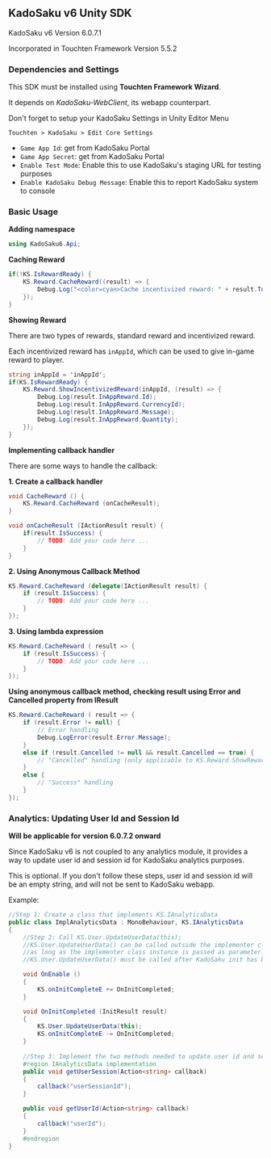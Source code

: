 ## KadoSaku v6 Unity SDK

KadoSaku v6 Version 6.0.7.1

Incorporated in Touchten Framework Version 5.5.2

### Dependencies and Settings

This SDK must be installed using **Touchten Framework Wizard**.

It depends on *KadoSaku-WebClient*, its webapp counterpart.

Don't forget to setup your KadoSaku Settings in Unity Editor Menu

`Touchten > KadoSaku > Edit Core Settings`

- `Game App Id`: get from KadoSaku Portal
- `Game App Secret`: get from KadoSaku Portal
- `Enable Test Mode`: Enable this to use KadoSaku's staging URL for testing purposes
- `Enable KadoSaku Debug Message`: Enable this to report KadoSaku system to console

### Basic Usage

**Adding namespace**
```csharp
using KadoSaku6.Api;
```

**Caching Reward**
```csharp
if(!KS.IsRewardReady) {
    KS.Reward.CacheReward((result) => {
        Debug.Log("<color=cyan>Cache incentivized reward: " + result.ToString() + "</color>");
    });   
} 
```

**Showing Reward**

There are two types of rewards, standard reward and incentivized reward.

Each incentivized reward has `inAppId`, which can be used to give in-game reward to player.
```csharp
string inAppId = 'inAppId';
if(KS.IsRewardReady) {
    KS.Reward.ShowIncentivizedReward(inAppId, (result) => {
        Debug.Log(result.InAppReward.Id);
        Debug.Log(result.InAppReward.CurrencyId);
        Debug.Log(result.InAppReward.Message);
        Debug.Log(result.InAppReward.Quantity);
    }); 
}
```

**Implementing callback handler**

There are some ways to handle the callback:

**1. Create a callback handler**
```csharp
void CacheReward () {
    KS.Reward.CacheReward (onCacheResult);
}

void onCacheResult (IActionResult result) {
    if(result.IsSuccess) {
        // TODO: Add your code here ...
    }
}

```

**2. Using Anonymous Callback Method**
```csharp
KS.Reward.CacheReward (delegate(IActionResult result) {
    if (result.IsSuccess) {
        // TODO: Add your code here ...
    }
});
```

**3. Using lambda expression**

```csharp
KS.Reward.CacheReward ( result => {
    if (result.IsSuccess) {
        // TODO: Add your code here ...
    }
});
```

**Using anonymous callback method, checking result using Error and Cancelled property from IResult**

```csharp
KS.Reward.CacheReward ( result => {
    if (result.Error != null) {
        // Error handling
        Debug.LogError(result.Error.Message);
    }
    else if (result.Cancelled != null && result.Cancelled == true) {
        // "Cancelled" handling (only applicable to KS.Reward.ShowReward() and KS.Reward.ShowIncentivizedReward() )
    }
    else {
        // "Success" handling
    }
});
```

### Analytics: Updating User Id and Session Id

**Will be applicable for version 6.0.7.2 onward**

Since KadoSaku v6 is not coupled to any analytics module, it provides a way to update user id and session id for KadoSaku analytics purposes.

This is optional. If you don't follow these steps, user id and session id will be an empty string, and will not be sent to KadoSaku webapp.

Example:

```csharp
//Step 1: Create a class that implements KS.IAnalyticsData
public class ImplAnalyticsData : MonoBehaviour, KS.IAnalyticsData
{
    //Step 2: Call KS.User.UpdateUserData(this);
    //KS.User.UpdateUserData() can be called outside the implementer class,
    //as long as the implementer class instance is passed as parameter.
    //KS.User.UpdateUserData() must be called after KadoSaku init has been completed.

    void OnEnable ()
    {
        KS.onInitCompleteE += OnInitCompleted;
    }

    void OnInitCompleted (InitResult result)
    {
        KS.User.UpdateUserData(this);
        KS.onInitCompleteE -= OnInitCompleted;
    }
    
    //Step 3: Implement the two methods needed to update user id and session id
    #region IAnalyticsData implementation
    public void getUserSession(Action<string> callback)
    {
        callback("userSessionId");
    }

    public void getUserId(Action<string> callback)
    {
        callback("userId");
    }
    #endregion
}
```
